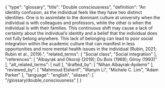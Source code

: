 {
    "type": "glossary",
    "title": "Double consciousness",
    "definition": "An identity confusion, as the individual feels like they have two distinct identities. One is to assimilate to the dominant culture at university when the individual is with colleagues and professors, while the other is when the individual is with their families. This continuous shift may cause a lack of certainty about the individual’s identity and a belief that the individual does not fully belong anywhere. This lack of belonging can lead to poor social integration within the academic culture that can manifest in less opportunities and more mental health issues in the individual (Rubin, 2021; Rubin et al., 2019).",
    "related_terms": [
        "Social class",
        "Social integration"
    ],
    "references": [
        "Albayrak and Okoroji (2019); Du Bois (1968); Gilroy (1993)"
    ],
    "alt_related_terms": [
        null
    ],
    "drafted_by": [
        "Nihan Albayrak-Aydemir"
    ],
    "reviewed_by": [
        "Mahmoud Elsherif",
        "Wanyin Li",
        "Michele C. Lim",
        "Adam Parker"
    ],
    "language": "english",
    "aliases": [
        "/glossary/double_consciousness"
    ]
}